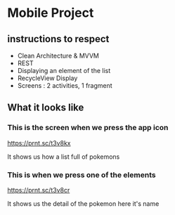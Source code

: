 # Mobile Project

## instructions to respect

- Clean Architecture & MVVM
- REST
- Displaying an element of the list
- RecycleView Display
- Screens : 2 activities, 1 fragment

## What it looks like

### This is the screen when we press the app icon

https://prnt.sc/t3v8kx

It shows us how a list full of pokemons

### This is when we press one of the elements

https://prnt.sc/t3v8cr

It shows us the detail of the pokemon here it's name
